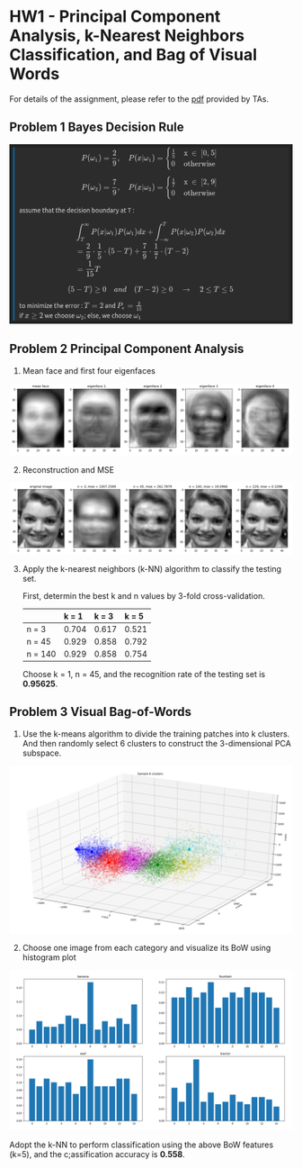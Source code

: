 # HW1 - Principal Component Analysis, k-Nearest Neighbors Classification, and Bag of Visual Words

For details of the assignment, please refer to the [pdf](https://github.com/kkeen699/DLCV-spring2019/blob/master/hw1/DLCV_hw1.pdf) provided by TAs.

## Problem 1 Bayes Decision Rule

<p align="center"> 
<img src="./image/p1.png" alt="drawing" width=""/>
</p>

## Problem 2 Principal Component Analysis
1. Mean face and first four eigenfaces
<p align="center"> 
<img src="./image/p2-1.png" alt="drawing" width=""/>
</p>

2. Reconstruction and MSE
<p align="center"> 
<img src="./image/p2-2.png" alt="drawing" width=""/>
</p>

3. Apply the k-nearest neighbors (k-NN) algorithm to classify the testing set.

    First, determin the best k and n values by 3-fold cross-validation.
  
    |        | k = 1 | k = 3 | k = 5 
    ---------|-------|-------|------
    n = 3    | 0.704 | 0.617 | 0.521 
    n = 45   | 0.929 | 0.858 | 0.792
    n = 140  | 0.929 | 0.858 | 0.754    

    Choose k = 1, n = 45, and the recognition rate of the testing set is **0.95625**.

## Problem 3 Visual Bag-of-Words

1. Use the k-means algorithm to divide the training patches into k clusters. And then randomly select 6 clusters to construct the 3-dimensional PCA subspace.
<p align="center"> 
<img src="./image/p3-1.png" alt="drawing" width=""/>
</p>

2. Choose one image from each category and visualize its BoW using histogram plot
<p align="center"> 
<img src="./image/p3-2.png" alt="drawing" width=""/>
</p>

   Adopt the k-NN to perform classification using the above BoW features (k=5), and the c;assification accuracy is **0.558**.
